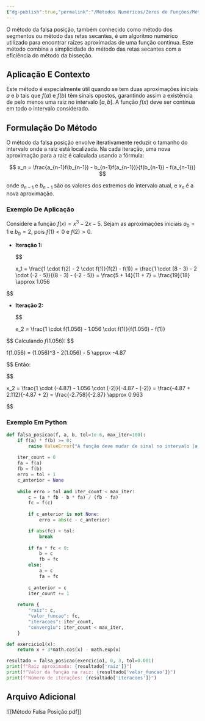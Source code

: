 ```yaml
---
{"dg-publish":true,"permalink":"/Métodos Numéricos/Zeros de Funções/Método da Falsa Posição/","dgPassFrontmatter":true,"created":"2025-03-25T11:08:58.090-03:00"}
---
```



O método da falsa posição, também conhecido como método dos segmentos ou método das retas secantes, é um algoritmo numérico utilizado para encontrar raízes aproximadas de uma função contínua. Este método combina a simplicidade do método das retas secantes com a eficiência do método da bisseção.

## Aplicação E Contexto

Este método é especialmente útil quando se tem duas aproximações iniciais $a$ e $b$ tais que $f(a)$ e $f(b)$ têm sinais opostos, garantindo assim a existência de pelo menos uma raiz no intervalo $[a, b]$. A função $f(x)$ deve ser contínua em todo o intervalo considerado.

## Formulação Do Método

O método da falsa posição envolve iterativamente reduzir o tamanho do intervalo onde a raiz está localizada. Na cada iteração, uma nova aproximação para a raiz é calculada usando a fórmula:

$$
x_n = \frac{a_{n-1}f(b_{n-1}) - b_{n-1}f(a_{n-1})}{f(b_{n-1}) - f(a_{n-1})}
$$

onde $a_{n-1}$ e $b_{n-1}$ são os valores dos extremos do intervalo atual, e $x_n$ é a nova aproximação.

### Exemplo De Aplicação

Considere a função $f(x) = x^3 - 2x - 5$. Sejam as aproximações iniciais $a_0 = 1$ e $b_0 = 2$, pois $f(1) < 0$ e $f(2) > 0$.

- **Iteração 1:**

  $$

  x_1 = \frac{1 \cdot f(2) - 2 \cdot f(1)}{f(2) - f(1)} = \frac{1 \cdot (8 - 3) - 2 \cdot (-2 - 5)}{(8 - 3) - (-2 - 5)} = \frac{5 + 14}{11 + 7} = \frac{19}{18} \approx 1.056


$$

- **Iteração 2:**

  $$

  x_2 = \frac{1 \cdot f(1.056) - 1.056 \cdot f(1)}{f(1.056) - f(1)}

$$
  Calculando $f(1.056)$:
  $$

  f(1.056) = (1.056)^3 - 2(1.056) - 5 \approx -4.87

$$
  Então:

$$

  x_2 = \frac{1 \cdot (-4.87) - 1.056 \cdot (-2)}{-4.87 - (-2)} = \frac{-4.87 + 2.112}{-4.87 + 2} = \frac{-2.758}{-2.87} \approx 0.963

$$
### Exemplo Em Python
```python
def falsa_posicao(f, a, b, tol=1e-6, max_iter=100):
    if f(a) * f(b) >= 0:
        raise ValueError("A função deve mudar de sinal no intervalo [a, b]")
    
    iter_count = 0
    fa = f(a)
    fb = f(b)
    erro = tol + 1
    c_anterior = None
    
    while erro > tol and iter_count < max_iter:
        c = (a * fb - b * fa) / (fb - fa)
        fc = f(c)
        
        if c_anterior is not None:
            erro = abs(c - c_anterior)

        if abs(fc) < tol:
            break
        
        if fa * fc < 0:
            b = c
            fb = fc
        else:
            a = c
            fa = fc
        
        c_anterior = c
        iter_count += 1
    
    return {
        "raiz": c,
        "valor_funcao": fc,
        "iteracoes": iter_count,
        "convergiu": iter_count < max_iter,
    }

def exercicio1(x):
    return x + 3*math.cos(x) - math.exp(x)

resultado = falsa_posicao(exercicio1, 0, 3, tol=0.001)
print(f"Raiz aproximada: {resultado['raiz']}")
print(f"Valor da função na raiz: {resultado['valor_funcao']}")
print(f"Número de iterações: {resultado['iteracoes']}")
```

## Arquivo Adicional

![[Método Falsa Posição.pdf]]
